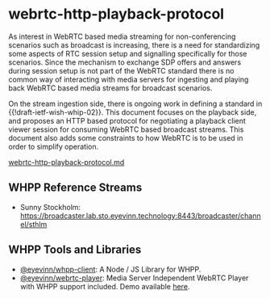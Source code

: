 # webrtc-http-playback-protocol

As interest in WebRTC based media streaming for non-conferencing scenarios such as broadcast is increasing, there is a need for standardizing some aspects of RTC session setup and signalling specifically for those scenarios. Since the mechanism to exchange SDP offers and answers during session setup is not part of the WebRTC standard there is no common way of interacting with media servers for ingesting and playing back WebRTC based media streams for broadcast scenarios.

On the stream ingestion side, there is ongoing work in defining a standard in {{!draft-ietf-wish-whip-02}}. This document focuses on the playback side, and proposes an HTTP based protocol for negotiating a playback client viewer session for consuming WebRTC based broadcast streams. This document also adds some constraints to how WebRTC is to be used in order to simplify operation.

[webrtc-http-playback-protocol.md](https://github.com/Eyevinn/webrtc-http-playback-protocol/blob/master/webrtc-http-playback-protocol.md)

## WHPP Reference Streams

- Sunny Stockholm: https://broadcaster.lab.sto.eyevinn.technology:8443/broadcaster/channel/sthlm

## WHPP Tools and Libraries

- [@eyevinn/whpp-client](https://www.npmjs.com/package/@eyevinn/whpp-client): A Node / JS Library for WHPP.
- [@eyevinn/webrtc-player](https://www.npmjs.com/package/@eyevinn/webrtc-player): Media Server Independent WebRTC Player with WHPP support included. Demo available [here](https://webrtc.player.eyevinn.technology).
